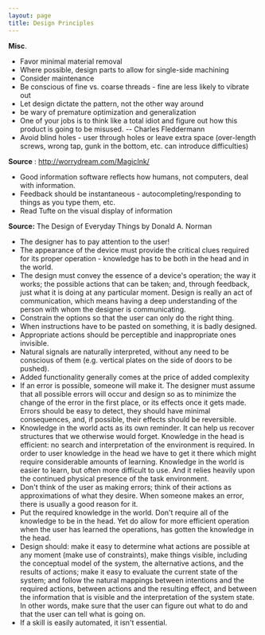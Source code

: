 ```yaml
---
layout: page
title: Design Principles
---
```


**Misc**. 

- Favor minimal material removal
- Where possible, design parts to allow for single-side machining
- Consider maintenance
- Be conscious of fine vs. coarse threads - fine are less likely to vibrate out
- Let design dictate the pattern, not the other way around
- be wary of premature optimization and generalization
- One of your jobs is to think like a total idiot and figure out how this product is going to be misused. -- Charles Fleddermann 
- Avoid blind holes - user through holes or leave extra space (over-length screws, wrong tap, gunk in the bottom, etc. can introduce difficulties) 

**Source** : http://worrydream.com/MagicInk/ 

- Good information software reflects how humans, not computers, deal with information.
- Feedback should be instantaneous - autocompleting/responding to things as you type them, etc. 
- Read Tufte on the visual display of information

**Source:** The Design of Everyday Things by Donald A. Norman 

- The designer has to pay attention to the user! 
- The appearance of the device must provide the critical clues required for its proper operation - knowledge has to be both in the head and in the world. 
- The design must convey the essence of a device's operation; the way it works; the possible actions that can be taken; and, through feedback, just what it is doing at any particular moment. Design is really an act of communication, which means having a deep understanding of the person with whom the designer is communicating. 
- Constrain the options so that the user can only do the right thing. 
- When instructions have to be pasted on something, it is badly designed. 
- Appropriate actions should be perceptible and inappropriate ones invisible. 
- Natural signals are naturally interpreted, without any need to be conscious of them (e.g. vertical plates on the side of doors to be pushed). 
- Added functionality generally comes at the price of added complexity 
- If an error is possible, someone will make it. The designer must assume that all possible errors will occur and design so as to minimize the change of the error in the first place, or its effects once it gets made. Errors should be easy to detect, they should have minimal consequences, and, if possible, their effects should be reversible. 
- Knowledge in the world acts as its own reminder. It can help us recover structures that we otherwise would forget. Knowledge in the head is efficient: no search and interpretation of the environment is required. In order to user knowledge in the head we have to get it there which might require considerable amounts of learning. Knowledge in the world is easier to learn, but often more difficult to use. And it relies heavily upon the continued physical presence of the task environment. 
- Don't think of the user as making errors; think of their actions as approximations of what they desire. When someone makes an error, there is usually a good reason for it. 
- Put the required knowledge in the world. Don't require all of the knowledge to be in the head. Yet do allow for more efficient operation when the user has learned the operations, has gotten the knowledge in the head. 
- Design should: make it easy to determine what actions are possible at any moment (make use of constraints), make things visible, including the conceptual model of the system, the alternative actions, and the results of actions; make it easy to evaluate the current state of the system; and follow the natural mappings between intentions and the required actions, between actions and the resulting effect, and between the information that is visible and the interpretation of the system state. In other words, make sure that the user can figure out what to do and that the user can tell what is going on. 
- If a skill is easily automated, it isn't essential. 
